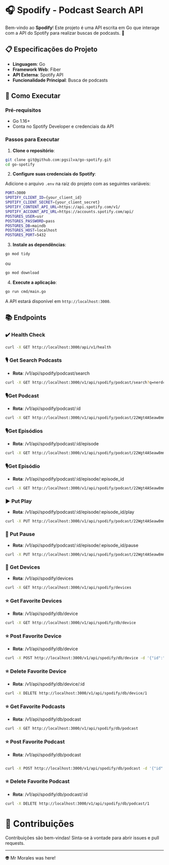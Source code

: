 # 🎧 Spodify - Podcast Search API

Bem-vindo ao **Spodify**! Este projeto é uma API escrita em Go que interage com a API do Spotify para realizar buscas de podcasts. 🚀

## 📋 Especificações do Projeto

- **Linguagem**: Go
- **Framework Web**: Fiber
- **API Externa**: Spotify API
- **Funcionalidade Principal**: Busca de podcasts

## 🚀 Como Executar

### Pré-requisitos

- Go 1.16+
- Conta no Spotify Developer e credenciais da API

### Passos para Executar

1. **Clone o repositório**:

```sh
git clone git@github.com:pgsilva/go-spotify.git
cd go-spotify
``` 

2. **Configure suas credenciais do Spotify**:

Adicione o arquivo `.env` na raiz do projeto com as seguintes variáveis:

```sh
PORT=3000
SPOTIFY_CLIENT_ID={your_client_id}
SPOTIFY_CLIENT_SECRET={your_client_secret}
SPOTIFY_CONTENT_API_URL=https://api.spotify.com/v1/
SPOTIFY_ACCOUNT_API_URL=https://accounts.spotify.com/api/
POSTGRES_USER=usr
POSTGRES_PASSWORD=pass
POSTGRES_DB=maindb
POSTGRES_HOST=localhost
POSTGRES_PORT=5432
````

3. **Instale as dependências**:

```sh
go mod tidy
```

ou

```sh
go mod download
```

4. **Execute a aplicação**:

```sh
go run cmd/main.go
```

A API estará disponível em `http://localhost:3000`.

## 📚 Endpoints

###  ✔️ Health Check

```sh
curl -X GET http://localhost:3000/api/v1/health
```


### 🎙️ Get Search Podcasts

- **Rota**: /v1/api/spodify/podcast/search

    
```sh
curl -X GET http://localhost:3000/v1/api/spodify/podcast/search?q=nerdcast
```

### 🎙️Get Podcast

- **Rota**: /v1/api/spodify/podcast/:id



```sh
curl -X GET http://localhost:3000/v1/api/spodify/podcast/22Wgt4ASeaw8mmoqAWNUn1
```

### 🎙️Get Episódios

- **Rota**: /v1/api/spodify/podcast/:id/episode 


```sh
curl -X GET http://localhost:3000/v1/api/spodify/podcast/22Wgt4ASeaw8mmoqAWNUn1/episode
```

### 🎙️Get Episódio 

- **Rota**: /v1/api/spodify/podcast/:id/episode/:episode_id
    
```sh
curl -X GET http://localhost:3000/v1/api/spodify/podcast/22Wgt4ASeaw8mmoqAWNUn1/episode/0k6Z2J0J4BjK2Q3CJ4n8kP
```

### ▶️ Put Play

- **Rota**: /v1/api/spodify/podcast/:id/episode/:episode_id/play


```sh
curl -X PUT http://localhost:3000/v1/api/spodify/podcast/22Wgt4ASeaw8mmoqAWNUn1/episode/0k6Z2J0J4BjK2Q3CJ4n8kP/play
```

### 🛑 Put Pause

- **Rota**: /v1/api/spodify/podcast/:id/episode/:episode_id/pause

```sh
curl -X PUT http://localhost:3000/v1/api/spodify/podcast/22Wgt4ASeaw8mmoqAWNUn1/episode/0k6Z2J0J4BjK2Q3CJ4n8kP/pause
```

### 📱 Get Devices

- **Rota**: /v1/api/spodify/devices

```sh
curl -X GET http://localhost:3000/v1/api/spodify/devices
```

### ⭐ Get Favorite Devices

- **Rota**: /v1/api/spodify/db/device

```sh
curl -X GET http://localhost:3000/v1/api/spodify/db/device
```

### ⭐ Post Favorite Device

- **Rota**: /v1/api/spodify/db/device

```sh
curl -X POST http://localhost:3000/v1/api/spodify/db/device -d '{"id":"1","name":"device1", "type":"type1"}'
```

### ⭐ Delete Favorite Device

- **Rota**: /v1/api/spodify/db/device/:id

```sh
curl -X DELETE http://localhost:3000/v1/api/spodify/db/device/1
```

### ⭐ Get Favorite Podcasts

- **Rota**: /v1/api/spodify/db/podcast

```sh
curl -X GET http://localhost:3000/v1/api/spodify/db/podcast
```

### ⭐ Post Favorite Podcast

- **Rota**: /v1/api/spodify/db/podcast

```sh

curl -X POST http://localhost:3000/v1/api/spodify/db/podcast -d '{"id":"1","name":"podcast1", "type":"type1", "uri":"uri1", "poster":"poster1"}'
```

### ⭐ Delete Favorite Podcast

- **Rota**: /v1/api/spodify/db/podcast/:id

```sh
curl -X DELETE http://localhost:3000/v1/api/spodify/db/podcast/1
```



# 🤝 Contribuições
Contribuições são bem-vindas! Sinta-se à vontade para abrir issues e pull requests.

---

👽 Mr Morales was here!